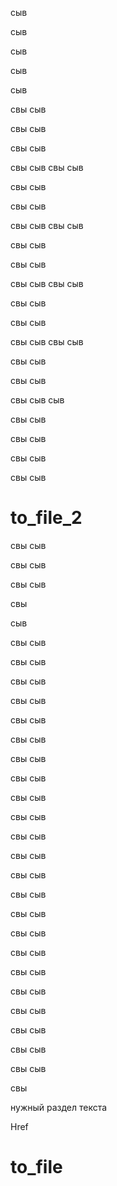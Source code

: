 сыв





сыв





сыв





сыв





сыв






свы
сыв






свы
сыв






свы
сыв






свы
сыв
свы
сыв






свы
сыв






свы
сыв






свы
сыв
свы
сыв






свы
сыв






свы
сыв






свы
сыв
свы
сыв






свы
сыв






свы
сыв






свы
сыв
свы
сыв






свы
сыв






свы
сыв






свы
сыв
сыв






свы
сыв






свы
сыв






свы
сыв






свы
сыв

# to_file_2




свы
сыв






свы
сыв






свы
сыв






свы




сыв






свы
сыв






свы
сыв






свы
сыв






свы
сыв






свы
сыв






свы
сыв






свы
сыв






свы
сыв






свы
сыв






свы
сыв






свы
сыв






свы
сыв






свы
сыв






свы
сыв






свы
сыв






свы
сыв






свы
сыв






свы
сыв






свы
сыв






свы
сыв






свы
сыв






свы
сыв






свы
сыв






свы








<a name="new1">нужный раздел текста</a>




<a name="Href">Href</a>


# to_file




